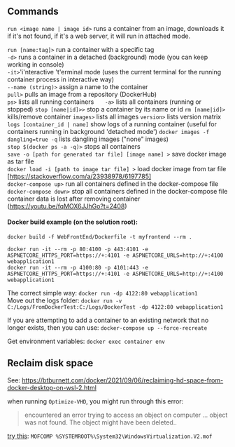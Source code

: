 ## Commands

`run <image name | image id>` runs a container from an image, downloads it if it's not found, if it's a web server, it will run in attached mode.

`run [name:tag]>` run a container with a specific tag   
	`-d>` runs a container in a detached (background) mode (you can keep working in console)  
	`-it>`'i'nteractive 't'erminal mode (uses the current terminal for the running container process in interactive way)  
	`--name (string)>` assign a name to the container   
`pull>` pulls an image from a repository (DockerHub)  
`ps>` lists all running containers
`	-a>` lists all containers (running or stopped)
`stop [name|id]>>` stop a container by its name or id
`rm [name|id]>` kills/remove container
`images>` lists all images
`version>` lists version matrix
`logs [container_id | name]` show logs of a running container (useful for containers running in background 'detached mode')
`docker images -f dangling=true -q` lists dangling images ("none" images)  
`stop $(docker ps -a -q)>` stops all containers   
`save -o [path for generated tar file] [image name] >` save docker image as tar file  
`docker load -i [path to image tar file] >` load docker image from tar file [https://stackoverflow.com/a/23938978/6197785]  
`docker-compose up>` run all containers defined in the docker-compose file  
`docker-compose down>` stop all containers defined in the docker-compose file  
container data is lost after removing container (https://youtu.be/fqMOX6JJhGo?t=2408)

#### Docker build example (on the solution root):
	docker build -f WebFrontEnd/Dockerfile -t myfrontend --rm .

`docker run -it --rm -p 80:4100 -p 443:4101 -e ASPNETCORE_HTTPS_PORT=https://+:4101 -e ASPNETCORE_URLS=http://+:4100 webapplication1`  
`docker run -it --rm -p 4100:80 -p 4101:443 -e ASPNETCORE_HTTPS_PORT=https://+:4101 -e ASPNETCORE_URLS=http://+:4100 webapplication1`

The correct simple way: 
`docker run -dp 4122:80 webapplication1`  
Move out the logs folder:
`docker run -v C:/Logs/FromDockerTest:C:/Logs/DockerTest -dp 4122:80 webapplication1`  

If you are attempting to add a container to an existing network that no longer exists, then you can use:
`docker-compose up --force-recreate`
	
Get environment variables:
`docker exec container env`

## Reclaim disk space

See: https://btburnett.com/docker/2021/09/06/reclaiming-hd-space-from-docker-desktop-on-wsl-2.html

when running `Optimize-VHD`, you might run through this error: 
> encountered an error trying to access an object on computer ... object was not found. The object might have been deleted..  

[try this](https://social.technet.microsoft.com/Forums/en-US/0a29c671-b640-4c2d-954f-622b25f65ad9/hyperv-encountered-an-error-trying-to-access-an-object-on-computer-object-was-not-found?forum=win10itprovirt#:~:text=Please%20run%20the%20following%20command%20to%20rebuild%20the%20WMI%20components%20for%20virtualization): 
`MOFCOMP %SYSTEMROOT%\System32\WindowsVirtualization.V2.mof`

	
